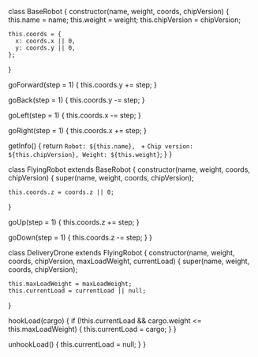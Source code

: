 class BaseRobot {
  constructor(name, weight, coords, chipVersion) {
    this.name = name;
    this.weight = weight;
    this.chipVersion = chipVersion;

    this.coords = {
      x: coords.x || 0,
      y: coords.y || 0,
    };
  }

  goForward(step = 1) {
    this.coords.y += step;
  }

  goBack(step = 1) {
    this.coords.y -= step;
  }

  goLeft(step = 1) {
    this.coords.x -= step;
  }

  goRight(step = 1) {
    this.coords.x += step;
  }

  getInfo() {
    return `Robot: ${this.name}, `
    + `Chip version: ${this.chipVersion}, Weight: ${this.weight}`;
  }
}

class FlyingRobot extends BaseRobot {
  constructor(name, weight, coords, chipVersion) {
    super(name, weight, coords, chipVersion);

    this.coords.z = coords.z || 0;
  }

  goUp(step = 1) {
    this.coords.z += step;
  }

  goDown(step = 1) {
    this.coords.z -= step;
  }
}

class DeliveryDrone extends FlyingRobot {
  constructor(name, weight, coords, chipVersion, maxLoadWeight, currentLoad) {
    super(name, weight, coords, chipVersion);

    this.maxLoadWeight = maxLoadWeight;
    this.currentLoad = currentLoad || null;
  }

  hookLoad(cargo) {
    if (!this.currentLoad && cargo.weight <= this.maxLoadWeight) {
      this.currentLoad = cargo;
    }
  }

  unhookLoad() {
    this.currentLoad = null;
  }
}